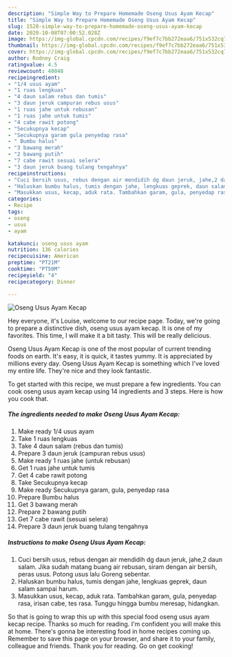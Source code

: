 ```yaml
---
description: "Simple Way to Prepare Homemade Oseng Usus Ayam Kecap"
title: "Simple Way to Prepare Homemade Oseng Usus Ayam Kecap"
slug: 1528-simple-way-to-prepare-homemade-oseng-usus-ayam-kecap
date: 2020-10-08T07:00:52.028Z
image: https://img-global.cpcdn.com/recipes/f9ef7c7bb272eaa6/751x532cq70/oseng-usus-ayam-kecap-foto-resep-utama.jpg
thumbnail: https://img-global.cpcdn.com/recipes/f9ef7c7bb272eaa6/751x532cq70/oseng-usus-ayam-kecap-foto-resep-utama.jpg
cover: https://img-global.cpcdn.com/recipes/f9ef7c7bb272eaa6/751x532cq70/oseng-usus-ayam-kecap-foto-resep-utama.jpg
author: Rodney Craig
ratingvalue: 4.5
reviewcount: 40048
recipeingredient:
- "1/4 usus ayam"
- "1 ruas lengkuas"
- "4 daun salam rebus dan tumis"
- "3 daun jeruk campuran rebus usus"
- "1 ruas jahe untuk rebusan"
- "1 ruas jahe untuk tumis"
- "4 cabe rawit potong"
- "Secukupnya kecap"
- "Secukupnya garam gula penyedap rasa"
- " Bumbu halus"
- "3 bawang merah"
- "2 bawang putih"
- "7 cabe rawit sesuai selera"
- "3 daun jeruk buang tulang tengahnya"
recipeinstructions:
- "Cuci bersih usus, rebus dengan air mendidih dg daun jeruk, jahe,2 daun salam. Jika sudah matang buang air rebusan, siram dengan air bersih, peras usus. Potong usus lalu Goreng sebentar."
- "Haluskan bumbu halus, tumis dengan jahe, lengkuas geprek, daun salam sampai harum."
- "Masukkan usus, kecap, aduk rata. Tambahkan garam, gula, penyedap rasa, irisan cabe, tes rasa. Tunggu hingga bumbu meresap, hidangkan."
categories:
- Recipe
tags:
- oseng
- usus
- ayam

katakunci: oseng usus ayam 
nutrition: 136 calories
recipecuisine: American
preptime: "PT21M"
cooktime: "PT50M"
recipeyield: "4"
recipecategory: Dinner

---
```



![Oseng Usus Ayam Kecap](https://img-global.cpcdn.com/recipes/f9ef7c7bb272eaa6/751x532cq70/oseng-usus-ayam-kecap-foto-resep-utama.jpg)

Hey everyone, it's Louise, welcome to our recipe page. Today, we're going to prepare a distinctive dish, oseng usus ayam kecap. It is one of my favorites. This time, I will make it a bit tasty. This will be really delicious.

Oseng Usus Ayam Kecap is one of the most popular of current trending foods on earth. It's easy, it is quick, it tastes yummy. It is appreciated by millions every day. Oseng Usus Ayam Kecap is something which I've loved my entire life. They're nice and they look fantastic.




To get started with this recipe, we must prepare a few ingredients. You can cook oseng usus ayam kecap using 14 ingredients and 3 steps. Here is how you cook that.

<!--inarticleads1-->

##### The ingredients needed to make Oseng Usus Ayam Kecap:

1. Make ready 1/4 usus ayam
1. Take 1 ruas lengkuas
1. Take 4 daun salam (rebus dan tumis)
1. Prepare 3 daun jeruk (campuran rebus usus)
1. Make ready 1 ruas jahe (untuk rebusan)
1. Get 1 ruas jahe untuk tumis
1. Get 4 cabe rawit potong
1. Take Secukupnya kecap
1. Make ready Secukupnya garam, gula, penyedap rasa
1. Prepare  Bumbu halus
1. Get 3 bawang merah
1. Prepare 2 bawang putih
1. Get 7 cabe rawit (sesuai selera)
1. Prepare 3 daun jeruk buang tulang tengahnya




<!--inarticleads2-->

##### Instructions to make Oseng Usus Ayam Kecap:

1. Cuci bersih usus, rebus dengan air mendidih dg daun jeruk, jahe,2 daun salam. Jika sudah matang buang air rebusan, siram dengan air bersih, peras usus. Potong usus lalu Goreng sebentar.
1. Haluskan bumbu halus, tumis dengan jahe, lengkuas geprek, daun salam sampai harum.
1. Masukkan usus, kecap, aduk rata. Tambahkan garam, gula, penyedap rasa, irisan cabe, tes rasa. Tunggu hingga bumbu meresap, hidangkan.




So that is going to wrap this up with this special food oseng usus ayam kecap recipe. Thanks so much for reading. I'm confident you will make this at home. There's gonna be interesting food in home recipes coming up. Remember to save this page on your browser, and share it to your family, colleague and friends. Thank you for reading. Go on get cooking!
